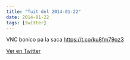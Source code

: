 ```yaml
---
title: "Tuit del 2014-01-22"
date: 2014-01-22
tags: [twitter]
---
```


VNC bonico pa la saca https://t.co/ku8fm79qz3



[Ver en Twitter](https://twitter.com/i/web/status/426021350453813249)
